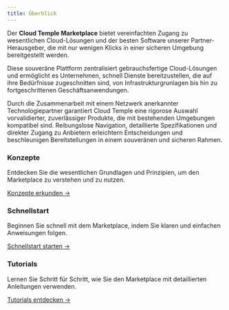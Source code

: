 ```yaml
---
title: Überblick
---
```


Der __Cloud Temple Marketplace__ bietet vereinfachten Zugang zu wesentlichen Cloud-Lösungen und der besten Software unserer Partner-Herausgeber, die mit nur wenigen Klicks in einer sicheren Umgebung bereitgestellt werden.

Diese souveräne Plattform zentralisiert gebrauchsfertige Cloud-Lösungen und ermöglicht es Unternehmen, schnell Dienste bereitzustellen, die auf ihre Bedürfnisse zugeschnitten sind, von Infrastrukturgrunlagen bis hin zu fortgeschrittenen Geschäftsanwendungen.

Durch die Zusammenarbeit mit einem Netzwerk anerkannter Technologiepartner garantiert Cloud Temple eine rigorose Auswahl vorvalidierter, zuverlässiger Produkte, die mit bestehenden Umgebungen kompatibel sind. Reibungslose Navigation, detaillierte Spezifikationen und direkter Zugang zu Anbietern erleichtern Entscheidungen und beschleunigen Bereitstellungen in einem souveränen und sicheren Rahmen.

<div class="card-grid">
  <div class="card">
    <h3>Konzepte</h3>
    <p>Entdecken Sie die wesentlichen Grundlagen und Prinzipien, um den Marketplace zu verstehen und zu nutzen.</p>
    <a href="marketplace/concepts" class="card-link">Konzepte erkunden &rarr;</a>
  </div>
  <div class="card">
    <h3>Schnellstart</h3>
    <p>Beginnen Sie schnell mit dem Marketplace, indem Sie klaren und einfachen Anweisungen folgen.</p>
    <a href="marketplace/quickstart" class="card-link">Schnellstart starten &rarr;</a>
  </div>
    <div class="card">
    <h3>Tutorials</h3>
    <p>Lernen Sie Schritt für Schritt, wie Sie den Marketplace mit detaillierten Anleitungen verwenden.</p>
    <a href="marketplace/tutorials" class="card-link">Tutorials entdecken &rarr;</a>
  </div>
</div>
